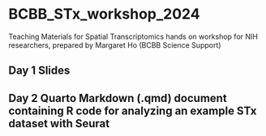 # BCBB_STx_workshop_2024

Teaching Materials for Spatial Transcriptomics hands on workshop for NIH researchers, prepared by Margaret Ho (BCBB Science Support)

## Day 1 Slides

## Day 2 Quarto Markdown (.qmd) document containing R code for analyzing an example STx dataset with Seurat
